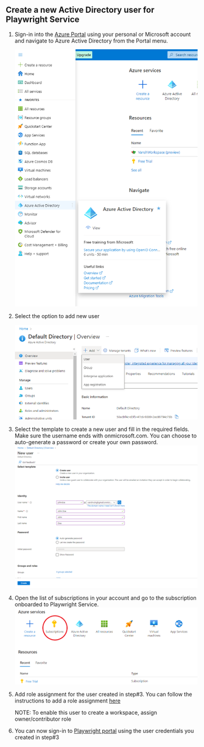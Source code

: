 
## Create a new Active Directory user for Playwright Service

1. Sign-in into the [Azure Portal](https://portal.azure.com) using your personal or Microsoft account and navigate to Azure Active Directory from the Portal menu.

    ![Screenshot to select Azure AAD](./media/access-portal-with-ms-account/select-aad.png)

3. Select the option to add new user

    ![Screenshot to add a new user](./media/access-portal-with-ms-account/add-user.png)

3. Select the template to create a new user and fill in the required fields. Make sure the username ends with onmicrosoft.com.
    You can choose to auto-generate a password or create your own password.
    ![Screenshot to create a new user](./media/access-portal-with-ms-account/create-new-user.png)

6. Open the list of subscriptions in your account and go to the subscription onboarded to Playwright Service.
    ![Screenshot to navigate to subscription](./media/access-portal-with-ms-account/navigate-to-resource.png)

7. Add role assignment for the user created in step#3. You can follow the instructions to add a role assignment [here](https://learn.microsoft.com/en-us/azure/role-based-access-control/role-assignments-portal-subscription-admin)

    NOTE: To enable this user to create a workspace, assign owner/contributor role  

7. You can now sign-in to [Playwright portal](https://aka.ms/mpt/portal) using the user credentials you created in step#3